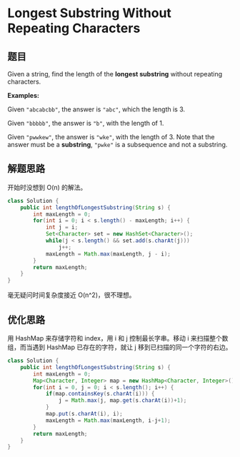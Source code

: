 # Longest Substring Without Repeating Characters

## 题目

Given a string, find the length of the **longest substring** without repeating characters.

**Examples:**

Given `"abcabcbb"`, the answer is `"abc"`, which the length is 3.

Given `"bbbbb"`, the answer is `"b"`, with the length of 1.

Given `"pwwkew"`, the answer is `"wke"`, with the length of 3. Note that the answer must be a **substring**, `"pwke"` is a subsequence and not a substring.

## 解题思路

开始时没想到 O(n) 的解法。

```java
class Solution {
    public int lengthOfLongestSubstring(String s) {
        int maxLength = 0;
        for(int i = 0; i < s.length() - maxLength; i++) {
            int j = i;
            Set<Character> set = new HashSet<Character>();
            while(j < s.length() && set.add(s.charAt(j)))
                j++;
            maxLength = Math.max(maxLength, j - i);
        }
        return maxLength;
    }
}
``` 

毫无疑问时间复杂度接近 O(n^2)，很不理想。

## 优化思路

用 HashMap 来存储字符和 index，用 i 和 j 控制最长字串。移动 i 来扫描整个数组，而当遇到 HashMap 已存在的字符，就让 j 移到已扫描的同一个字符的右边。

```java
class Solution {
    public int lengthOfLongestSubstring(String s) {
        int maxLength = 0;
        Map<Character, Integer> map = new HashMap<Character, Integer>();
        for(int i = 0, j = 0; i < s.length(); i++) {
            if(map.containsKey(s.charAt(i))) {
                j = Math.max(j, map.get(s.charAt(i))+1);
            }
            map.put(s.charAt(i), i);
            maxLength = Math.max(maxLength, i-j+1);
        }
        return maxLength;
    }
}
```